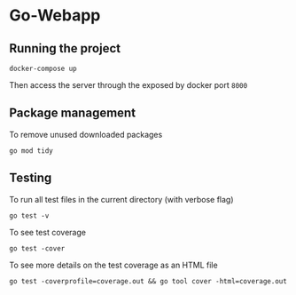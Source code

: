 # Go-Webapp

## Running the project

`docker-compose up`

Then access the server through the exposed by docker port `8000`

## Package management

To remove unused downloaded packages

`go mod tidy`

## Testing

To run all test files in the current directory (with verbose flag)

`go test -v`

To see test coverage

`go test -cover`

To see more details on the test coverage as an HTML file

`go test -coverprofile=coverage.out && go tool cover -html=coverage.out`